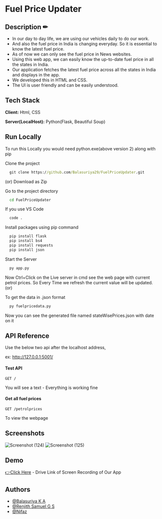 
# Fuel Price Updater

## Description ✏
* In our day to day life, we are using our vehicles daily to do our work. 
* And also the fuel price in India is changing everyday. So it is essential to know the latest fuel price. 
* As of now we can only see the fuel price in News websites.
* Using this web app, we can easily know the up-to-date fuel price in all the states in India. 
* Our application fetches the latest fuel price across all the states in India and displays in the app. 
* We developed this in HTML and CSS.
* The UI is user friendly and can be easily understood. 

## Tech Stack

**Client:** Html, CSS

**Server(LocalHost):** Python(Flask, Beautiful Soup)

## Run Locally
To run this Locally you would need python.exe(above version 2) along with pip

Clone the project

```cmd
  git clone https://github.com/Balasuriya29/FuelPriceUpdater.git
```
(or) Download as Zip

Go to the project directory

```cmd
  cd FuelPriceUpdater
```

If you use VS Code

```cmd
  code .
```

Install packages using pip command

```cmd
  pip install flask
  pip install bs4
  pip install requests
  pip install json
```

Start the Server

```cmd
  py app.py
```

Now Ctrl+Click on the Live server in cmd see the web page with current petrol prices. So Every Time we refresh the current value will be updated.
(or)

To get the data in .json format

```cmd
  py fuelpricedata.py
```

Now you can see the generated file named stateWisePrices.json with date on it 

## API Reference

Use the below two api after the localhost address,

ex: http://127.0.0.1:5001/

#### Test API


    GET /

You will see a text - Everything is working fine

#### Get all fuel prices


    GET /petrolprices

To view the webpage



## Screenshots
![Screenshot (124)](https://user-images.githubusercontent.com/100402643/203489260-c1981732-a068-445c-b647-5eb8890ccd00.png)
![Screenshot (125)](https://user-images.githubusercontent.com/100402643/203489272-f2598135-da7f-424f-be3d-39a8e6ae9869.png)



## Demo

[👉Click Here](https://drive.google.com/file/d/1LTq5WF_tuAYQIe3f1CQB-J2Ld9-9Vd6e/view?usp=share_link) - Drive Link of Screen Recording of Our App


## Authors

- [@Balasuriya K A](https://www.github.com/BALASURIYA29)
- [@Renjith Samuel G S](https://www.github.com/renjithsamuel)
- [@Nifaz](https://www.github.com/nifazzz10)

